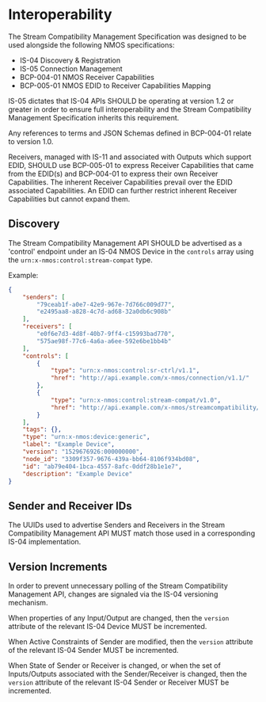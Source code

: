 # Interoperability

The Stream Compatibility Management Specification was designed to be used alongside the following NMOS specifications:

* IS-04 Discovery & Registration
* IS-05 Connection Management
* BCP-004-01 NMOS Receiver Capabilities
* BCP-005-01 NMOS EDID to Receiver Capabilities Mapping

IS-05 dictates that IS-04 APIs SHOULD be operating at version 1.2 or greater in order to ensure full interoperability and the Stream Compatibility Management Specification inherits this requirement.

Any references to terms and JSON Schemas defined in BCP-004-01 relate to version 1.0.

Receivers, managed with IS-11 and associated with Outputs which support EDID, SHOULD use BCP-005-01 to express Receiver Capabilities that came from the EDID(s) and BCP-004-01 to express their own Receiver Capabilities.
The inherent Receiver Capabilities prevail over the EDID associated Capabilities.
An EDID can further restrict inherent Receiver Capabilities but cannot expand them.

## Discovery

The Stream Compatibility Management API SHOULD be advertised as a 'control' endpoint under an IS-04 NMOS Device in the `controls` array using the `urn:x-nmos:control:stream-compat` type.

Example:

```json
{
    "senders": [
        "79ceab1f-a0e7-42e9-967e-7d766c009d77",
        "e2495aa8-a828-4c7d-ad68-32a0db6c908b"
    ],
    "receivers": [
        "e0f6e7d3-4d8f-40b7-9ff4-c15993bad770",
        "575ae98f-77c6-4a6a-a6ee-592e6be1bb4b"
    ],
    "controls": [
        {
            "type": "urn:x-nmos:control:sr-ctrl/v1.1",
            "href": "http://api.example.com/x-nmos/connection/v1.1/"
        },
        {
            "type": "urn:x-nmos:control:stream-compat/v1.0",
            "href": "http://api.example.com/x-nmos/streamcompatibility/v1.0/"
        }
    ],
    "tags": {},
    "type": "urn:x-nmos:device:generic",
    "label": "Example Device",
    "version": "1529676926:000000000",
    "node_id": "3309f357-9676-439a-bb64-8106f934bd08",
    "id": "ab79e404-1bca-4557-8afc-0ddf28b1e1e7",
    "description": "Example Device"
}
```

## Sender and Receiver IDs

The UUIDs used to advertise Senders and Receivers in the Stream Compatibility Management API MUST match those used in a corresponding IS-04 implementation.

## Version Increments

In order to prevent unnecessary polling of the Stream Compatibility Management API, changes are signaled via the IS-04 versioning mechanism.

When properties of any Input/Output are changed, then the `version` attribute of the relevant IS-04 Device MUST be incremented.

When Active Constraints of Sender are modified, then the `version` attribute of the relevant IS-04 Sender MUST be incremented.

When State of Sender or Receiver is changed, or when the set of Inputs/Outputs associated with the Sender/Receiver is changed, then the `version` attribute of the relevant IS-04 Sender or Receiver MUST be incremented.
